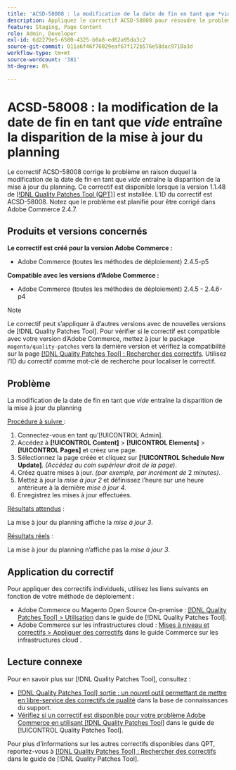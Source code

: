 ```yaml
---
title: 'ACSD-58008 : la modification de la date de fin en tant que *vide* entraîne la disparition de la mise à jour du planning'
description: Appliquez le correctif ACSD-58008 pour résoudre le problème d’Adobe Commerce en raison duquel la modification de la date de fin en tant que *vide* entraîne la disparition de la mise à jour du planning.
feature: Staging, Page Content
role: Admin, Developer
exl-id: 6d2279e5-6580-4325-b0a8-ed62a95da3c2
source-git-commit: 011a6f46f76029eaf67f172b576e58dac9710a3d
workflow-type: tm+mt
source-wordcount: '381'
ht-degree: 0%

---
```


# ACSD-58008 : la modification de la date de fin en tant que *vide* entraîne la disparition de la mise à jour du planning

Le correctif ACSD-58008 corrige le problème en raison duquel la modification de la date de fin en tant que *vide* entraîne la disparition de la mise à jour du planning. Ce correctif est disponible lorsque la version 1.1.48 de [[!DNL Quality Patches Tool (QPT)]](https://experienceleague.adobe.com/fr/docs/commerce-operations/tools/quality-patches-tool/quality-patches-tool-to-self-serve-quality-patches) est installée. L’ID du correctif est ACSD-58008. Notez que le problème est planifié pour être corrigé dans Adobe Commerce 2.4.7.

## Produits et versions concernés

**Le correctif est créé pour la version Adobe Commerce :**

* Adobe Commerce (toutes les méthodes de déploiement) 2.4.5-p5

**Compatible avec les versions d’Adobe Commerce :**

* Adobe Commerce (toutes les méthodes de déploiement) 2.4.5 - 2.4.6-p4

>[!NOTE]
>
>Le correctif peut s’appliquer à d’autres versions avec de nouvelles versions de [!DNL Quality Patches Tool]. Pour vérifier si le correctif est compatible avec votre version d’Adobe Commerce, mettez à jour le package `magento/quality-patches` vers la dernière version et vérifiez la compatibilité sur la page [[!DNL Quality Patches Tool] : Rechercher des correctifs](https://experienceleague.adobe.com/tools/commerce-quality-patches/index.html?lang=fr). Utilisez l’ID du correctif comme mot-clé de recherche pour localiser le correctif.

## Problème

La modification de la date de fin en tant que *vide* entraîne la disparition de la mise à jour du planning

<u>Procédure à suivre </u> :

1. Connectez-vous en tant qu’[!UICONTROL Admin].
1. Accédez à **[!UICONTROL Content]** > **[!UICONTROL Elements]** > **[!UICONTROL Pages]** et créez une page.
1. Sélectionnez la page créée et cliquez sur **[!UICONTROL Schedule New Update]**. *(Accédez au coin supérieur droit de la page)*.
1. Créez quatre mises à jour. *(par exemple, par incrément de* 2 *minutes)*.
1. Mettez à jour la *mise à jour 2* et définissez l’heure sur une heure antérieure à la dernière *mise à jour 4*.
1. Enregistrez les mises à jour effectuées.

<u>Résultats attendus</u> :

La mise à jour du planning affiche la *mise à jour 3*.

<u>Résultats réels</u> :

La mise à jour du planning n’affiche pas la *mise à jour 3*.

## Application du correctif

Pour appliquer des correctifs individuels, utilisez les liens suivants en fonction de votre méthode de déploiement :

* Adobe Commerce ou Magento Open Source On-premise : [[!DNL Quality Patches Tool] > Utilisation](/help/tools/quality-patches-tool/usage.md) dans le guide de [!DNL Quality Patches Tool].
* Adobe Commerce sur les infrastructures cloud : [Mises à niveau et correctifs > Appliquer des correctifs](https://experienceleague.adobe.com/docs/commerce-cloud-service/user-guide/develop/upgrade/apply-patches.html?lang=fr) dans le guide Commerce sur les infrastructures cloud .

## Lecture connexe

Pour en savoir plus sur [!DNL Quality Patches Tool], consultez :

* [[!DNL Quality Patches Tool] sortie : un nouvel outil permettant de mettre en libre-service des correctifs de qualité](https://experienceleague.adobe.com/fr/docs/commerce-operations/tools/quality-patches-tool/quality-patches-tool-to-self-serve-quality-patches) dans la base de connaissances du support.
* [Vérifiez si un correctif est disponible pour votre problème Adobe Commerce en utilisant [!DNL Quality Patches Tool]](/help/tools/quality-patches-tool/patches-available-in-qpt/check-patch-for-magento-issue-with-magento-quality-patches.md) dans le guide de [!UICONTROL Quality Patches Tool].


Pour plus d’informations sur les autres correctifs disponibles dans QPT, reportez-vous à [[!DNL Quality Patches Tool] : Rechercher des correctifs](https://experienceleague.adobe.com/tools/commerce-quality-patches/index.html?lang=fr) dans le guide de [!DNL Quality Patches Tool].
